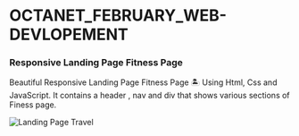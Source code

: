 # OCTANET_FEBRUARY_WEB-DEVLOPEMENT
### Responsive Landing Page Fitness Page
Beautiful Responsive Landing Page Fitness Page 🏝️ Using Html, Css and JavaScript. It contains a header , nav and div that shows various sections of  Finess page.

![Landing Page Travel](/preview.png)
